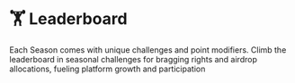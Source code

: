 # 🏋️ Leaderboard

Each Season comes with unique challenges and point modifiers. Climb the leaderboard in seasonal challenges for bragging rights and airdrop allocations, fueling platform growth and participation
